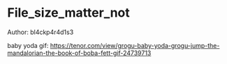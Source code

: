 # File_size_matter_not

Author: bl4ckp4r4d1s3

baby yoda gif: https://tenor.com/view/grogu-baby-yoda-grogu-jump-the-mandalorian-the-book-of-boba-fett-gif-24739713
